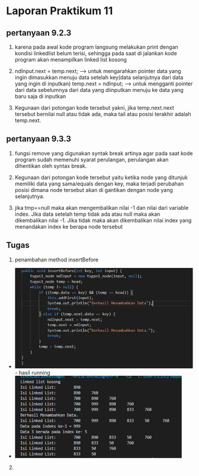 # Laporan Praktikum 11

## pertanyaan 9.2.3 

1. karena pada awal kode program langsung melakukan print dengan kondisi linkedlist belum terisi, sehingga pada saat di jalankan kode program akan menampilkan linked list kosong

2. ndInput.next = temp.next; --> untuk mengarahkan pointer data yang ingin dimasukkan menuju data setelah key(data selanjutnya dari data yang ingin di inputkan)
temp.next = ndInput; --> untuk mengganti pointer dari data sebelumnya dari data yang diinputkan menuju ke data yang baru saja di inputkan 

3. Kegunaan dari potongan kode tersebut yakni, jika temp.next.next tersebut bernilai null atau tidak ada, maka
tail atau posisi terakhir adalah temp.next.

## pertanyaan 9.3.3

1. fungsi remove yang digunakan syntak break artinya agar pada saat kode program sudah memenuhi syarat perulangan, perulangan akan dihentikan oleh syntax break. 

2. Kegunaan dari potongan kode tersebut yaitu ketika node yang ditunjuk memiliki data yang sama/equals
dengan key, maka terjadi perubahan posisi dimana node tersebut akan di gantikan dengan node yang
selanjutnya.

3. jika tmp==null maka akan mengembalikan nilai  -1 dan nilai dari variable index. Jika data
setelah temp tidak ada atau null maka akan dikembalikan nilai -1. Jika tidak maka akan
dikembalikan nilai index yang menandakan index ke berapa node tersebut

## Tugas 
1. penambahan method insertBefore
- <img src = "./2.JPG">
    - hasil running 
- <img src = "./1.JPG">

2. 